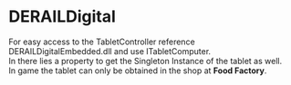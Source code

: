 # DERAILDigital

For easy access to the TabletController reference DERAILDigitalEmbedded.dll and use ITabletComputer.  
In there lies a property to get the Singleton Instance of the tablet as well.  
In game the tablet can only be obtained in the shop at **Food Factory**.
